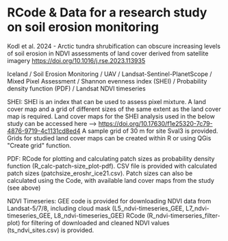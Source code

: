 # RCode & Data for a research study on soil erosion monitoring
Kodl et al. 2024 - Arctic tundra shrubification can obscure increasing levels of soil erosion in NDVI assessments of land cover derived from satellite imagery
https://doi.org/10.1016/j.rse.2023.113935

Iceland / Soil Erosion Monitoring / UAV / Landsat-Sentinel-PlanetScope / Mixed Pixel Assessment / Shannon evenness index (SHEI) / Probability density function (PDF) / Landsat NDVI timeseries

SHEI:
SHEI is an index that can be used to assess pixel mixture. A land cover map and a grid of different sizes of the same extent as the land cover map is required.
Land cover maps for the SHEI analysis used in the below study can be accessed here --> https://doi.org/10.17630/f1e25320-7c79-4876-9719-4c1131cd8ed4
A sample grid of 30 m for site Sval3 is provided. Grids for studied land cover maps can be created within R or using QGis "Create grid" function.

PDF:
RCode for plotting and calculating patch sizes as probability density function (R_calc-patch-size_plot-pdf).
CSV file is provided with calculated patch sizes (patchsize_eroshr_ice21.csv). Patch sizes can also be calculated using the Code, with available land cover maps from the study (see above)

NDVI Timeseries:
GEE code is provided for downloading NDVI data from Landsat-5/7/8, including cloud mask (L5_ndvi-timeseries_GEE, L7_ndvi-timeseries_GEE, L8_ndvi-timeseries_GEE)
RCode (R_ndvi-timerseries_filter-plot) for filtering of downloaded and cleaned NDVI values (ts_ndvi_sites.csv) is provided.
